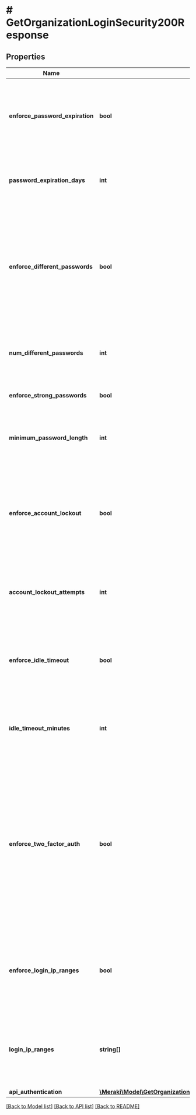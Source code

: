 # # GetOrganizationLoginSecurity200Response

## Properties

Name | Type | Description | Notes
------------ | ------------- | ------------- | -------------
**enforce_password_expiration** | **bool** | Boolean indicating whether users are forced to change their password every X number of days. | [optional]
**password_expiration_days** | **int** | Number of days after which users will be forced to change their password. | [optional]
**enforce_different_passwords** | **bool** | Boolean indicating whether users, when setting a new password, are forced to choose a new password that is different from any past passwords. | [optional]
**num_different_passwords** | **int** | Number of recent passwords that new password must be distinct from. | [optional]
**enforce_strong_passwords** | **bool** | Deprecated. This will always be &#39;true&#39;. | [optional]
**minimum_password_length** | **int** | The minimum number of characters required in admins&#39; passwords. | [optional]
**enforce_account_lockout** | **bool** | Boolean indicating whether users&#39; Dashboard accounts will be locked out after a specified number of consecutive failed login attempts. | [optional]
**account_lockout_attempts** | **int** | Number of consecutive failed login attempts after which users&#39; accounts will be locked. | [optional]
**enforce_idle_timeout** | **bool** | Boolean indicating whether users will be logged out after being idle for the specified number of minutes. | [optional]
**idle_timeout_minutes** | **int** | Number of minutes users can remain idle before being logged out of their accounts. | [optional]
**enforce_two_factor_auth** | **bool** | Boolean indicating whether users in this organization will be required to use an extra verification code when logging in to Dashboard. This code will be sent to their mobile phone via SMS, or can be generated by the authenticator application. | [optional]
**enforce_login_ip_ranges** | **bool** | Boolean indicating whether organization will restrict access to Dashboard (including the API) from certain IP addresses. | [optional]
**login_ip_ranges** | **string[]** | List of acceptable IP ranges. Entries can be single IP addresses, IP address ranges, and CIDR subnets. | [optional]
**api_authentication** | [**\Meraki\Model\GetOrganizationLoginSecurity200ResponseApiAuthentication**](GetOrganizationLoginSecurity200ResponseApiAuthentication.md) |  | [optional]

[[Back to Model list]](../../README.md#models) [[Back to API list]](../../README.md#endpoints) [[Back to README]](../../README.md)
